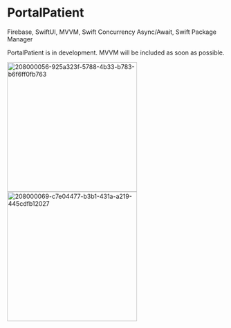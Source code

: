 # PortalPatient
Firebase, SwiftUI, MVVM, Swift Concurrency Async/Await, Swift Package Manager

PortalPatient is in development. MVVM will be included as soon as possible.

<img width="300" alt="208000056-925a323f-5788-4b33-b783-b6f6ff0fb763" src="https://user-images.githubusercontent.com/107407005/208004077-7b624500-e219-4074-b952-f2924a0d8490.png">
<img width="300" alt="208000069-c7e04477-b3b1-431a-a219-445cdfb12027" src="https://user-images.githubusercontent.com/107407005/208004082-fcce4652-21d3-4647-a613-a82f4227ba9d.png">
